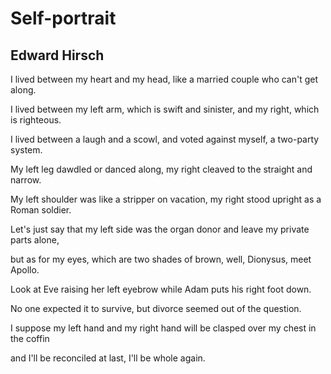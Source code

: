 # Self-portrait
## Edward Hirsch
I lived between my heart and my head,
like a married couple who can't get along.

I lived between my left arm, which is swift
and sinister, and my right, which is righteous.

I lived between a laugh and a scowl,
and voted against myself, a two-party system.

My left leg dawdled or danced along,
my right cleaved to the straight and narrow.

My left shoulder was like a stripper on vacation,
my right stood upright as a Roman soldier.

Let's just say that my left side was the organ
donor and leave my private parts alone,

but as for my eyes, which are two shades
of brown, well, Dionysus, meet Apollo.

Look at Eve raising her left eyebrow
while Adam puts his right foot down.

No one expected it to survive,
but divorce seemed out of the question.

I suppose my left hand and my right hand
will be clasped over my chest in the coffin

and I'll be reconciled at last,
I'll be whole again.